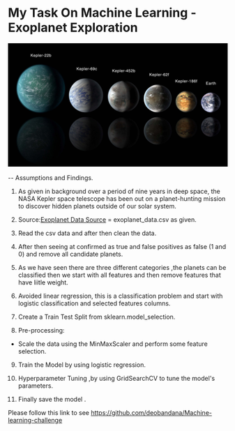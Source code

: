 # My Task On Machine Learning  - Exoplanet Exploration

![exoplanets.jpg](Images/exoplanets.jpg)

-- Assumptions and Findings.

1) As given in background over a period of nine years in deep space, 
the NASA Kepler space telescope has been out on a planet-hunting mission to discover hidden planets outside of our solar system.

2) Source:[Exoplanet Data Source](https://www.kaggle.com/nasa/kepler-exoplanet-search-results) = exoplanet_data.csv as given.

3) Read the csv data and after then clean the data.

4) After then seeing  at confirmed as true and false positives as false (1 and 0) and remove all candidate planets.

5) As we have seen there are three different categories ,the planets can be classified then we start with all features and
   then remove features that have liitle weight.

6) Avoided linear regression, this is a classification problem and start with logistic classification and selected features columns.

7) Create a Train Test Split from sklearn.model_selection. 

8) Pre-processing:
 - Scale the data using the MinMaxScaler and perform some feature selection.

9) Train the Model by using logistic regression.

10) Hyperparameter Tuning ,by using GridSearchCV to tune the model's parameters.

11) Finally save the model .

Please follow this link  to see https://github.com/deobandana/Machine-learning-challenge
